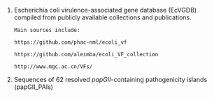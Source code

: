 1. Escherichia coli virulence-associated gene database (EcVGDB) compiled from publicly available collections and publications.

       Main sources include:

       https://github.com/phac-nml/ecoli_vf

       https://github.com/aleimba/ecoli_VF_collection

       http://www.mgc.ac.cn/VFs/


2. Sequences of 62 resolved <i>papGII</i>-containing pathogenicity islands (papGII_PAIs)
